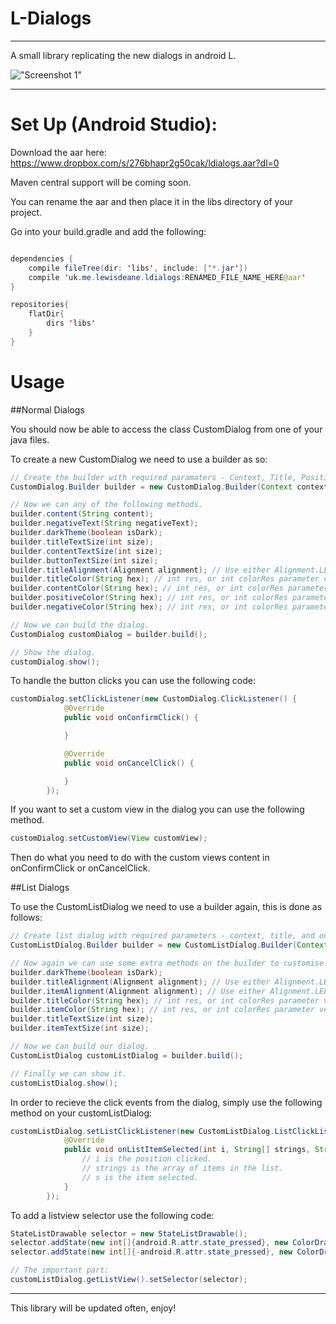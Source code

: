 # L-Dialogs

* * *

A small library replicating the new dialogs in android L.

!["Screenshot 1"](https://github.com/lewisjdeane/L-Dialogs/raw/master/screenshots/banner.jpg)

* * *

# Set Up (Android Studio):

Download the aar here: https://www.dropbox.com/s/276bhapr2g50cak/ldialogs.aar?dl=0

Maven central support will be coming soon.

You can rename the aar and then place it in the libs directory of your project.

Go into your build.gradle and add the following:
```java

dependencies {
    compile fileTree(dir: 'libs', include: ['*.jar'])
    compile 'uk.me.lewisdeane.ldialogs:RENAMED_FILE_NAME_HERE@aar'
}

repositories{
    flatDir{
        dirs 'libs'
    }
}

```

# Usage

##Normal Dialogs

You should now be able to access the class CustomDialog from one of your java files.

To create a new CustomDialog we need to use a builder as so:

```java
// Create the builder with required paramaters - Context, Title, Positive Text
CustomDialog.Builder builder = new CustomDialog.Builder(Context context, String title, String positiveText);

// Now we can any of the following methods.
builder.content(String content);
builder.negativeText(String negativeText);
builder.darkTheme(boolean isDark);
builder.titleTextSize(int size);
builder.contentTextSize(int size);
builder.buttonTextSize(int size);
builder.titleAlignment(Alignment alignment); // Use either Alignment.LEFT, Alignment.CENTER or Alignment.RIGHT
builder.titleColor(String hex); // int res, or int colorRes parameter versions available as well.
builder.contentColor(String hex); // int res, or int colorRes parameter versions available as well.
builder.positiveColor(String hex); // int res, or int colorRes parameter versions available as well.
builder.negativeColor(String hex); // int res, or int colorRes parameter versions available as well.

// Now we can build the dialog.
CustomDialog customDialog = builder.build();

// Show the dialog.
customDialog.show();
```

To handle the button clicks you can use the following code:

```java
customDialog.setClickListener(new CustomDialog.ClickListener() {
            @Override
            public void onConfirmClick() {

            }

            @Override
            public void onCancelClick() {

            }
        });
```

If you want to set a custom view in the dialog you can use the following method.

```java
customDialog.setCustomView(View customView);
```

Then do what you need to do with the custom views content in onConfirmClick or onCancelClick.


##List Dialogs

To use the CustomListDialog we need to use a builder again, this is done as follows:

```java
// Create list dialog with required parameters - context, title, and our array of items to fill the list.
CustomListDialog.Builder builder = new CustomListDialog.Builder(Context context, String title, String[] items);

// Now again we can use some extra methods on the builder to customise it more.
builder.darkTheme(boolean isDark);
builder.titleAlignment(Alignment alignment); // Use either Alignment.LEFT, Alignment.CENTER or Alignment.RIGHT
builder.itemAlignment(Alignment alignment); // Use either Alignment.LEFT, Alignment.CENTER or Alignment.RIGHT
builder.titleColor(String hex); // int res, or int colorRes parameter versions available as well.
builder.itemColor(String hex); // int res, or int colorRes parameter versions available as well.
builder.titleTextSize(int size);
builder.itemTextSize(int size);

// Now we can build our dialog.
CustomListDialog customListDialog = builder.build();

// Finally we can show it.
customListDialog.show();
```

In order to recieve the click events from the dialog, simply use the following method on your customListDialog:
```java
customListDialog.setListClickListener(new CustomListDialog.ListClickListener() {
            @Override
            public void onListItemSelected(int i, String[] strings, String s) {
                // i is the position clicked.
                // strings is the array of items in the list.
                // s is the item selected.
            }
        });
``` 

To add a listview selector use the following code:
```java
StateListDrawable selector = new StateListDrawable();
selector.addState(new int[]{android.R.attr.state_pressed}, new ColorDrawable(R.color.color1));
selector.addState(new int[]{-android.R.attr.state_pressed}, new ColorDrawable(R.color.color2));

// The important part:
customListDialog.getListView().setSelector(selector);
```

* * *

This library will be updated often, enjoy!
